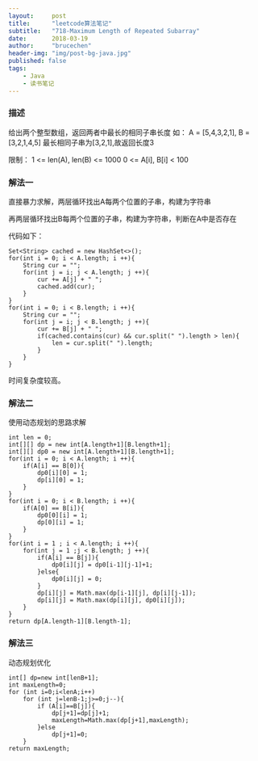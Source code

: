 ```yaml
---
layout:     post
title:      "leetcode算法笔记"
subtitle:   "718-Maximum Length of Repeated Subarray"
date:       2018-03-19
author:     "brucechen"
header-img: "img/post-bg-java.jpg"
published: false
tags:
    - Java
    - 读书笔记
---
```


### 描述

给出两个整型数组，返回两者中最长的相同子串长度
如：
A = [5,4,3,2,1], B = [3,2,1,4,5]
最长相同子串为[3,2,1],故返回长度3

限制：
1 <= len(A), len(B) <= 1000
0 <= A[i], B[i] < 100


### 解法一

直接暴力求解，两层循环找出A每两个位置的子串，构建为字符串

再两层循环找出B每两个位置的子串，构建为字符串，判断在A中是否存在

代码如下：
```
Set<String> cached = new HashSet<>();
for(int i = 0; i < A.length; i ++){
    String cur = "";
    for(int j = i; j < A.length; j ++){
        cur += A[j] + " ";
        cached.add(cur);
    }
}
for(int i = 0; i < B.length; i ++){
    String cur = "";
    for(int j = i; j < B.length; j ++){
        cur += B[j] + " ";
        if(cached.contains(cur) && cur.split(" ").length > len){
            len = cur.split(" ").length;
        }
    }
}

```

时间复杂度较高。

### 解法二

使用动态规划的思路求解

```
int len = 0;
int[][] dp = new int[A.length+1][B.length+1];
int[][] dp0 = new int[A.length+1][B.length+1];
for(int i = 0; i < A.length; i ++){
    if(A[i] == B[0]){
        dp0[i][0] = 1;
        dp[i][0] = 1;
    }
}
for(int i = 0; i < B.length; i ++){
    if(A[0] == B[i]){
        dp0[0][i] = 1;
        dp[0][i] = 1;
    }
}
for(int i = 1 ; i < A.length; i ++){
    for(int j = 1 ;j < B.length; j ++){
        if(A[i] == B[j]){
            dp0[i][j] = dp0[i-1][j-1]+1;
        }else{
            dp0[i][j] = 0;
        }
        dp[i][j] = Math.max(dp[i-1][j], dp[i][j-1]);
        dp[i][j] = Math.max(dp[i][j], dp0[i][j]);
    }
}
return dp[A.length-1][B.length-1];
```


### 解法三

动态规划优化

```
int[] dp=new int[lenB+1];
int maxLength=0;
for (int i=0;i<lenA;i++)
    for (int j=lenB-1;j>=0;j--){
        if (A[i]==B[j]){
            dp[j+1]=dp[j]+1;
            maxLength=Math.max(dp[j+1],maxLength);
        }else
            dp[j+1]=0;
    }
return maxLength;
```